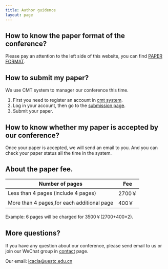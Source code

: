 ```yaml
---
title: Author guidence
layout: page
---
```


## How to know the paper format of the conference?

Please pay an attention to the left side of this website, you can find [PAPER FORMAT](/static/doc/paper-format.dotx).

## How to submit my paper?

We use CMT system to manager our conference this time.

 1. First you need to register an account in [cmt system](https://cmt3.research.microsoft.com/).
 2. Log in your account, then go to the [submission page](https://cmt3.research.microsoft.com/ICCWAMTIP2020/Submission/Index).
 3. Submit your paper.

## How to know whether my paper is accepted by our conference?

Once your paper is accepted, we will send an email to you. And you can check your paper status all the time in the system.

## About the paper fee.

Number of pages | Fee
--- | ---
Less than 4 pages (include 4 pages) | 2700￥
More than 4 pages,for each additional page | 400￥

Example: 6 pages will be charged for 3500￥(2700+400×2).

## More questions?

If you have any question about our conference, please send email to us or join our WeChat group in [contact](/contact.html) page.

Our email: icacia@uestc.edu.cn
